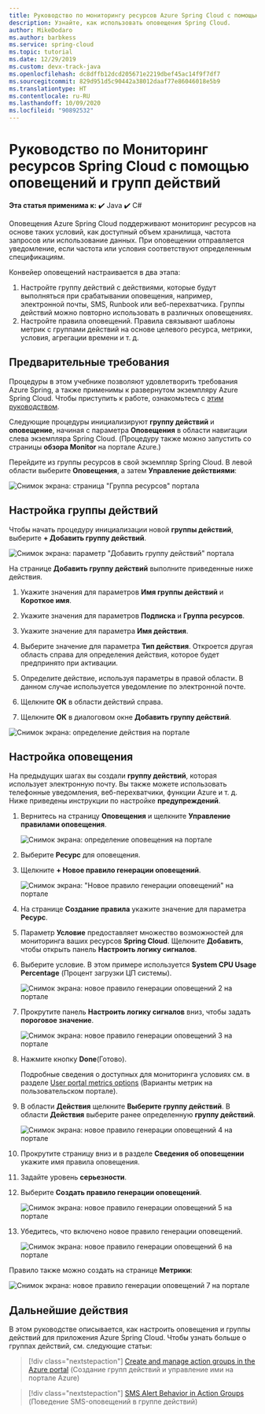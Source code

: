 ```yaml
---
title: Руководство по мониторингу ресурсов Azure Spring Cloud с помощью оповещений и групп действий | Документация Майкрософт
description: Узнайте, как использовать оповещения Spring Cloud.
author: MikeDodaro
ms.author: barbkess
ms.service: spring-cloud
ms.topic: tutorial
ms.date: 12/29/2019
ms.custom: devx-track-java
ms.openlocfilehash: dc8dffb12dcd205671e2219dbef45ac14f9f7df7
ms.sourcegitcommit: 829d951d5c90442a38012daaf77e86046018e5b9
ms.translationtype: HT
ms.contentlocale: ru-RU
ms.lasthandoff: 10/09/2020
ms.locfileid: "90892532"
---
```

# <a name="tutorial-how-to-monitor-spring-cloud-resources-using-alerts-and-action-groups"></a>Руководство по Мониторинг ресурсов Spring Cloud с помощью оповещений и групп действий

**Эта статья применима к:** ✔️ Java ✔️ C#

Оповещения Azure Spring Cloud поддерживают мониторинг ресурсов на основе таких условий, как доступный объем хранилища, частота запросов или использование данных. При оповещении отправляется уведомление, если частота или условия соответствуют определенным спецификациям.

Конвейер оповещений настраивается в два этапа: 
1. Настройте группу действий с действиями, которые будут выполняться при срабатывании оповещения, например, электронной почты, SMS, Runbook или веб-перехватчика. Группы действий можно повторно использовать в различных оповещениях.
2. Настройте правила оповещений. Правила связывают шаблоны метрик с группами действий на основе целевого ресурса, метрики, условия, агрегации времени и т. д.

## <a name="prerequisites"></a>Предварительные требования

Процедуры в этом учебнике позволяют удовлетворить требования Azure Spring, а также применимы к развернутом экземпляру Azure Spring Cloud.  Чтобы приступить к работе, ознакомьтесь с [этим руководством](spring-cloud-quickstart.md).

Следующие процедуры инициализируют **группу действий** и **оповещение**, начиная с параметра **Оповещения** в области навигации слева экземпляра Spring Cloud. (Процедуру также можно запустить со страницы **обзора Monitor** на портале Azure.) 

Перейдите из группы ресурсов в свой экземпляр Spring Cloud. В левой области выберите **Оповещения**, а затем **Управление действиями**:

![Снимок экрана: страница "Группа ресурсов" портала](media/alerts-action-groups/action-1-a.png)

## <a name="set-up-action-group"></a>Настройка группы действий

Чтобы начать процедуру инициализации новой **группы действий**, выберите **+ Добавить группу действий**.

![Снимок экрана: параметр "Добавить группу действий" портала](media/alerts-action-groups/action-1.png)

На странице **Добавить группу действий** выполните приведенные ниже действия.

 1. Укажите значения для параметров **Имя группы действий** и **Короткое имя**.

 1. Укажите значения для параметров **Подписка** и **Группа ресурсов**.

 1. Укажите значение для параметра **Имя действия**.

 1. Выберите значение для параметра **Тип действия**.  Откроется другая область справа для определения действия, которое будет предпринято при активации.

 1. Определите действие, используя параметры в правой области.  В данном случае используется уведомление по электронной почте.

 1. Щелкните **ОК** в области действий справа.

 1. Щелкните **ОК** в диалоговом окне **Добавить группу действий**. 

  ![Снимок экрана: определение действия на портале](media/alerts-action-groups/action-2.png)

## <a name="set-up-alert"></a>Настройка оповещения 

На предыдущих шагах вы создали **группу действий**, которая использует электронную почту. Вы также можете использовать телефонные уведомления, веб-перехватчики, функции Azure и т. д. Ниже приведены инструкции по настройке **предупреждений**.

1. Вернитесь на страницу **Оповещения** и щелкните **Управление правилами оповещения**.

   ![Снимок экрана: определение оповещения на портале](media/alerts-action-groups/alerts-2.png)

1. Выберите **Ресурс** для оповещения.

1. Щелкните **+ Новое правило генерации оповещений**.

   ![Снимок экрана: "Новое правило генерации оповещений" на портале](media/alerts-action-groups/alerts-3.png)

1. На странице **Создание правила** укажите значение для параметра **Ресурс**.

1. Параметр **Условие** предоставляет множество возможностей для мониторинга ваших ресурсов **Spring Cloud**.  Щелкните **Добавить**, чтобы открыть панель **Настроить логику сигналов**.

1. Выберите условие. В этом примере используется **System CPU Usage Percentage** (Процент загрузки ЦП системы).

   ![Снимок экрана: новое правило генерации оповещений 2 на портале](media/alerts-action-groups/alerts-3-1.png)

1. Прокрутите панель **Настроить логику сигналов** вниз, чтобы задать **пороговое значение**.

   ![Снимок экрана: новое правило генерации оповещений 3 на портале](media/alerts-action-groups/alerts-3-2.png)

1. Нажмите кнопку **Done**(Готово).

   Подробные сведения о доступных для мониторинга условиях см. в разделе [User portal metrics options](spring-cloud-concept-metrics.md#user-metrics-options) (Варианты метрик на пользовательском портале).

1. В области **Действия** щелкните **Выберите группу действий**. В области **Действия** выберите ранее определенную **группу действий**.

   ![Снимок экрана: новое правило генерации оповещений 4 на портале](media/alerts-action-groups/alerts-3-3.png) 

1. Прокрутите страницу вниз и в разделе **Сведения об оповещении** укажите имя правила оповещения.

1. Задайте уровень **серьезности**.

1. Выберите **Создать правило генерации оповещений**.

   ![Снимок экрана: новое правило генерации оповещений 5 на портале](media/alerts-action-groups/alerts-3-4.png)

1. Убедитесь, что включено новое правило генерации оповещений.

   ![Снимок экрана: новое правило генерации оповещений 6 на портале](media/alerts-action-groups/alerts-4.png)

Правило также можно создать на странице **Метрики**:

![Снимок экрана: новое правило генерации оповещений 7 на портале](media/alerts-action-groups/alerts-5.png)

## <a name="next-steps"></a>Дальнейшие действия

В этом руководстве описывается, как настроить оповещения и группы действий для приложения Azure Spring Cloud. Чтобы узнать больше о группах действий, см. следующие статьи:

> [!div class="nextstepaction"]
> [Create and manage action groups in the Azure portal](https://docs.microsoft.com/azure/azure-monitor/platform/action-groups) (Создание групп действий и управление ими на портале Azure)

> [!div class="nextstepaction"]
> [SMS Alert Behavior in Action Groups](https://docs.microsoft.com/azure/azure-monitor/platform/alerts-sms-behavior) (Поведение SMS-оповещений в группе действий)
